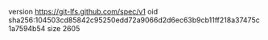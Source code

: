 version https://git-lfs.github.com/spec/v1
oid sha256:104503cd85842c95250edd72a9066d2d6ec63b9cb11ff218a37475c1a7594b54
size 2605
